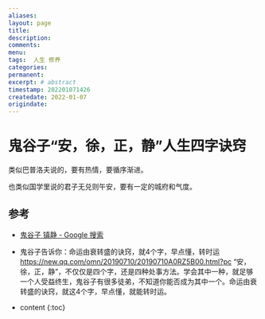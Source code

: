 ```yaml
---
aliases:
layout: page
title:
description:
comments:
menu:
tags:  人生 修养
categories:
permanent: 
excerpt: # abstract
timestamp: 202201071426
createdate: 2022-01-07
origindate: 
---
```


# 鬼谷子“安，徐，正，静”人生四字诀窍

类似巴普洛夫说的，要有热情，要循序渐进。

也类似国学里说的君子无兑则午安，要有一定的城府和气度。



## 参考
- [鬼谷子 镇静 - Google 搜索 ](https://www.google.com.hk/search?q=%E9%AC%BC%E8%B0%B7%E5%AD%90+%E9%95%87%E9%9D%99&newwindow=1&ei=I2t1Yd-WKOXcmAX2z4XAAQ&oq=%E9%AC%BC%E8%B0%B7%E5%AD%90+%E9%95%87%E9%9D%99&gs_lcp=ChNtb2JpbGUtZ3dzLXdpei1zZXJwEAM6AggpUKWCB1iKhghgiIcIaAJwAHgCgAHhAYgBiQ-SAQUwLjUuNZgBAKABAcABAQ&sclient=mobile-gws-wiz-serp)

- 鬼谷子告诉你：命运由衰转盛的诀窍，就4个字，早点懂，转时运
https://new.qq.com/omn/20190710/20190710A0RZ5B00.html?pc
“安，徐，正，静”，不仅仅是四个字，还是四种处事方法。学会其中一种，就足够一个人受益终生，鬼谷子有很多徒弟，不知道你能否成为其中一个。命运由衰转盛的诀窍，就这4个字，早点懂，就能转时运。

* content
 {:toc}


